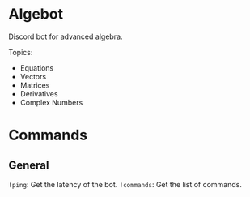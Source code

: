 # Algebot

Discord bot for advanced algebra.

Topics:

* Equations
* Vectors
* Matrices
* Derivatives
* Complex Numbers

# Commands

## General

`!ping`: Get the latency of the bot.
`!commands`: Get the list of commands.


